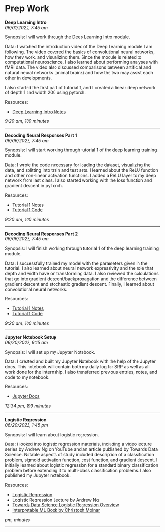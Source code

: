 # Prep Work
<b>Deep Learning Intro</b><br>
<i>06/01/2022, 7:45 am</i>


Synopsis: I will work through the Deep Learning Intro module.

Data: I watched the introduction video of the Deep Learning module I am following. The video covered the basics of convolutional neural networks, how they work, and visualizing them. Since the module is related to computational neuroscience, I also learned about performing analyses with fMRI data. The video also discussed comparisons between artificial and natural neural networks (animal brains) and how the two may assist each other in developments. 

I also started the first part of tutorial 1, and I created a linear deep network of depth 1 and width 200 using pytorch.

Resources:
* [Deep Learning Intro Notes](./prep/dl_intro_notes.md)

<i>9:20 am, 100 minutes</i>

---

<b>Decoding Neural Responses Part 1</b><br>
<i>06/06/2022, 7:45 am</i>


Synopsis: I will start working through tutorial 1 of the deep learning training module.

Data: I wrote the code necessary for loading the dataset, visualizing the data, and splitting into train and test sets. I learned about the ReLU function and other non-linear activation functions. I added a ReLU layer to my deep network from last class. I also started working with the loss function and gradient descent in pyTorch.

Resources:
* [Tutorial 1 Notes](./prep/dl_tutorial1.md)
* [Tutorial 1 Code](./prep/dl_tutorial1_code.ipynb)

<i>9:20 am, 100 minutes</i>

---

<b>Decoding Neural Responses Part 2</b><br>
<i>06/06/2022, 7:45 am</i>


Synopsis: I will finish working through tutorial 1 of the deep learning training module.

Data: I successfully trained my model with the parameters given in the tutorial. I also learned about neural network expressivity and the role that depth and width have on transforming data. I also reviewed the calculations that go into gradient descent/backpropagation and the difference between gradient descent and stochastic gradient descent. Finally, I learned about convolutional neural networks.

Resources:
* [Tutorial 1 Notes](./prep/dl_tutorial1.md)
* [Tutorial 1 Code](./prep/dl_tutorial1_code.ipynb)

<i>9:20 am, 100 minutes</i>

---

<b>Jupyter Notebook Setup</b><br>
<i>06/20/2022, 9:15 am</i>


Synopsis: I will set up my Jupyter Notebook.

Data: I created and built my Jupyter Notebook with the help of the Jupyter docs. This notebook will contain both my daily log for SRP as well as all work done for the internship. I also transferred previous entries, notes, and code to my notebook.

Resources:
* [Jupyter Docs](https://jupyterbook.org/en/stable/intro.html)

<i>12:34 pm, 199 minutes</i> 

---

<b>Logistic Regression</b><br>
<i>06/20/2022, 1:45 pm</i>


Synopsis: I will learn about logistic regression.

Data: I looked into logistic regression materials, including a video lecture series by Andrew Ng on YouTube and an article published by Towards Data Science. Notable aspects of study included description of a classification problem, sigmoid activation function, cost function, and gradient descent. I initially learned about logistic regression for a standard binary classification problem before extending it to multi-class classification problems. I also published my Jupyter notebook.

Resources:
* [Logistic Regression](./prep/logistic_regression.md)
* [Logistic Regression Lecture by Andrew Ng](https://www.youtube.com/watch?v=-EIfb6vFJzc)
* [Towards Data Science Logistic Regression Overview](https://towardsdatascience.com/logistic-regression-detailed-overview-46c4da4303bc)
* [Interpretable ML Book by Christoph Molnar](https://christophm.github.io/interpretable-ml-book/logistic.html)

<i> pm, minutes</i> 

---